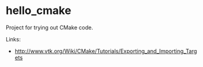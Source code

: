 hello_cmake
===========

Project for trying out CMake code.

Links:
* http://www.vtk.org/Wiki/CMake/Tutorials/Exporting_and_Importing_Targets

